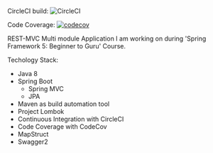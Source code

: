 CircleCI build: ![CircleCI](https://circleci.com/gh/mkraskiewicz/rest-mvc-app.png?circle-token=:circle-token) 

Code Coverage: [![codecov](https://codecov.io/gh/mkraskiewicz/rest-mvc-app/branch/master/graph/badge.svg)](https://codecov.io/gh/mkraskiewicz/rest-mvc-app )


REST-MVC Multi module Application I am working on during 'Spring Framework 5: Beginner to Guru' Course.

Techology Stack: 
- Java 8
- Spring Boot 
  - Spring MVC
  - JPA 
- Maven as build automation tool
- Project Lombok
- Continuous Integration with CircleCI
- Code Coverage with CodeCov
- MapStruct
- Swagger2

